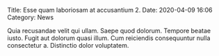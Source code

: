 Title: Esse quam laboriosam at accusantium 2.
Date: 2020-04-09 16:06
Category: News

Quia recusandae velit qui ullam. Saepe quod dolorum. Tempore beatae iusto. Fugit aut dolorum quasi illum.
Cum reiciendis consequuntur nulla consectetur a. Distinctio dolor voluptatem.

